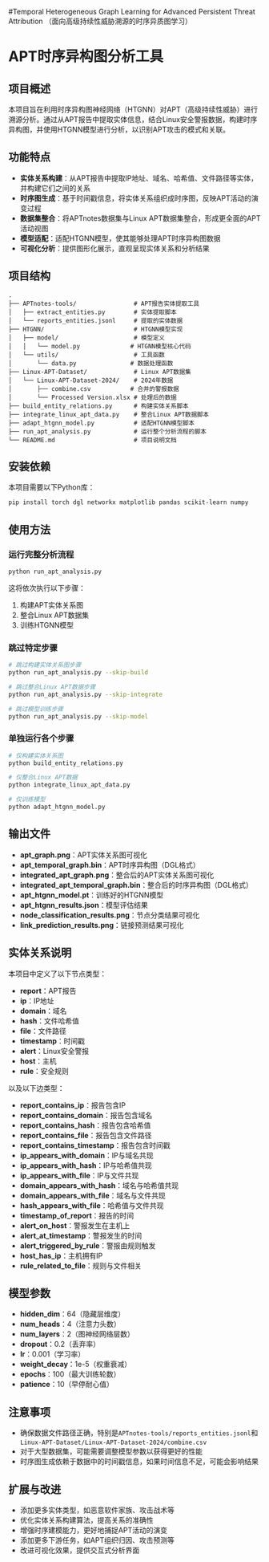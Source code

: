#Temporal Heterogeneous Graph Learning for Advanced Persistent Threat Attribution
（面向高级持续性威胁溯源的时序异质图学习）
# APT时序异构图分析工具

## 项目概述

本项目旨在利用时序异构图神经网络（HTGNN）对APT（高级持续性威胁）进行溯源分析。通过从APT报告中提取实体信息，结合Linux安全警报数据，构建时序异构图，并使用HTGNN模型进行分析，以识别APT攻击的模式和关联。

## 功能特点

- **实体关系构建**：从APT报告中提取IP地址、域名、哈希值、文件路径等实体，并构建它们之间的关系
- **时序图生成**：基于时间戳信息，将实体关系组织成时序图，反映APT活动的演变过程
- **数据集整合**：将APTnotes数据集与Linux APT数据集整合，形成更全面的APT活动视图
- **模型适配**：适配HTGNN模型，使其能够处理APT时序异构图数据
- **可视化分析**：提供图形化展示，直观呈现实体关系和分析结果

## 项目结构

```
.
├── APTnotes-tools/                # APT报告实体提取工具
│   ├── extract_entities.py        # 实体提取脚本
│   └── reports_entities.jsonl     # 提取的实体数据
├── HTGNN/                         # HTGNN模型实现
│   ├── model/                     # 模型定义
│   │   └── model.py              # HTGNN模型核心代码
│   └── utils/                     # 工具函数
│       └── data.py               # 数据处理函数
├── Linux-APT-Dataset/             # Linux APT数据集
│   └── Linux-APT-Dataset-2024/    # 2024年数据
│       ├── combine.csv           # 合并的警报数据
│       └── Processed Version.xlsx # 处理后的数据
├── build_entity_relations.py      # 构建实体关系脚本
├── integrate_linux_apt_data.py    # 整合Linux APT数据脚本
├── adapt_htgnn_model.py           # 适配HTGNN模型脚本
├── run_apt_analysis.py            # 运行整个分析流程的脚本
└── README.md                      # 项目说明文档
```

## 安装依赖

本项目需要以下Python库：

```bash
pip install torch dgl networkx matplotlib pandas scikit-learn numpy
```

## 使用方法

### 运行完整分析流程

```bash
python run_apt_analysis.py
```

这将依次执行以下步骤：
1. 构建APT实体关系图
2. 整合Linux APT数据集
3. 训练HTGNN模型

### 跳过特定步骤

```bash
# 跳过构建实体关系图步骤
python run_apt_analysis.py --skip-build

# 跳过整合Linux APT数据步骤
python run_apt_analysis.py --skip-integrate

# 跳过模型训练步骤
python run_apt_analysis.py --skip-model
```

### 单独运行各个步骤

```bash
# 仅构建实体关系图
python build_entity_relations.py

# 仅整合Linux APT数据
python integrate_linux_apt_data.py

# 仅训练模型
python adapt_htgnn_model.py
```

## 输出文件

- **apt_graph.png**：APT实体关系图可视化
- **apt_temporal_graph.bin**：APT时序异构图（DGL格式）
- **integrated_apt_graph.png**：整合后的APT实体关系图可视化
- **integrated_apt_temporal_graph.bin**：整合后的时序异构图（DGL格式）
- **apt_htgnn_model.pt**：训练好的HTGNN模型
- **apt_htgnn_results.json**：模型评估结果
- **node_classification_results.png**：节点分类结果可视化
- **link_prediction_results.png**：链接预测结果可视化

## 实体关系说明

本项目中定义了以下节点类型：

- **report**：APT报告
- **ip**：IP地址
- **domain**：域名
- **hash**：文件哈希值
- **file**：文件路径
- **timestamp**：时间戳
- **alert**：Linux安全警报
- **host**：主机
- **rule**：安全规则

以及以下边类型：

- **report_contains_ip**：报告包含IP
- **report_contains_domain**：报告包含域名
- **report_contains_hash**：报告包含哈希值
- **report_contains_file**：报告包含文件路径
- **report_contains_timestamp**：报告包含时间戳
- **ip_appears_with_domain**：IP与域名共现
- **ip_appears_with_hash**：IP与哈希值共现
- **ip_appears_with_file**：IP与文件共现
- **domain_appears_with_hash**：域名与哈希值共现
- **domain_appears_with_file**：域名与文件共现
- **hash_appears_with_file**：哈希值与文件共现
- **timestamp_of_report**：报告的时间
- **alert_on_host**：警报发生在主机上
- **alert_at_timestamp**：警报发生的时间
- **alert_triggered_by_rule**：警报由规则触发
- **host_has_ip**：主机拥有IP
- **rule_related_to_file**：规则与文件相关

## 模型参数

- **hidden_dim**：64（隐藏层维度）
- **num_heads**：4（注意力头数）
- **num_layers**：2（图神经网络层数）
- **dropout**：0.2（丢弃率）
- **lr**：0.001（学习率）
- **weight_decay**：1e-5（权重衰减）
- **epochs**：100（最大训练轮数）
- **patience**：10（早停耐心值）

## 注意事项

- 确保数据文件路径正确，特别是`APTnotes-tools/reports_entities.jsonl`和`Linux-APT-Dataset/Linux-APT-Dataset-2024/combine.csv`
- 对于大型数据集，可能需要调整模型参数以获得更好的性能
- 时序图生成依赖于数据中的时间戳信息，如果时间信息不足，可能会影响结果

## 扩展与改进

- 添加更多实体类型，如恶意软件家族、攻击战术等
- 优化实体关系构建算法，提高关系的准确性
- 增强时序建模能力，更好地捕捉APT活动的演变
- 添加更多下游任务，如APT组织归因、攻击预测等
- 改进可视化效果，提供交互式分析界面